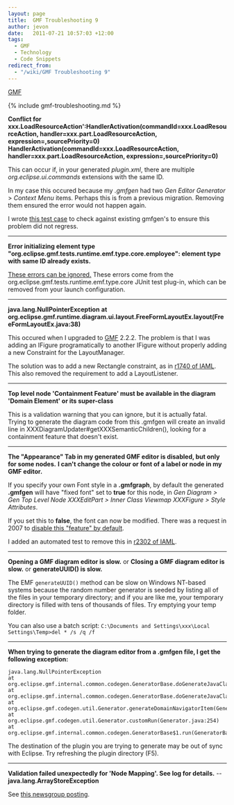 ```yaml
---
layout: page
title:  GMF Troubleshooting 9
author: jevon
date:   2011-07-21 10:57:03 +12:00
tags:
  - GMF
  - Technology
  - Code Snippets
redirect_from:
  - "/wiki/GMF Troubleshooting 9"
---
```


[GMF](GMF.md)

{% include gmf-troubleshooting.md %}

**Conflict for xxx.LoadResourceAction':HandlerActivation(commandId=xxx.LoadResourceAction, handler=xxx.part.LoadResourceAction, expression=,sourcePriority=0) HandlerActivation(commandId=xxx.LoadResourceAction, handler=xxx.part.LoadResourceAction, expression=,sourcePriority=0)**

This can occur if, in your generated _plugin.xml_, there are multiple _org.eclipse.ui.commands_ extensions with the same ID.

In my case this occured because my _.gmfgen_ had two _Gen Editor Generator_ > _Context Menu_ items. Perhaps this is from a previous migration. Removing them ensured the error would not happen again.

I wrote <a href="http://code.google.com/p/iaml/source/browse/trunk/org.openiaml.model.tests/src/org/openiaml/model/tests/release/GmfGenTestCase.java?spec=svn1123&r=1123#459">this test case</a> to check against existing gmfgen's to ensure this problem did not regress.

---
**Error initializing element type "org.eclipse.gmf.tests.runtime.emf.type.core.employee": element type with same ID already exists.**

<a href="http://dev.eclipse.org/mhonarc/newsLists/news.eclipse.modeling.gmf/msg01870.html">These errors can be ignored.</a> These errors come from the org.eclipse.gmf.tests.runtime.emf.type.core JUnit test plug-in, which can be removed from your launch configuration.

---
**java.lang.NullPointerException**
**at org.eclipse.gmf.runtime.diagram.ui.layout.FreeFormLayoutEx.layout(FreeFormLayoutEx.java:38)**

This occured when I upgraded to [GMF](GMF.md) 2.2.2. The problem is that I was adding an IFigure programatically to another IFigure without properly adding a new Constraint for the LayoutManager.

The solution was to add a new Rectangle constraint, as in <a href="http://code.google.com/p/iaml/source/detail?r=1740">r1740 of IAML</a>. This also removed the requirement to add a LayoutListener.

---
**Top level node 'Containment Feature' must be available in the diagram 'Domain Element' or its super-class**

This is a validation warning that you can ignore, but it is actually fatal. Trying to generate the diagram code from this .gmfgen will create an invalid line in XXXDiagramUpdater#getXXXSemanticChildren(), looking for a containment feature that doesn't exist.

---
**The "Appearance" Tab in my generated GMF editor is disabled, but only for some nodes.**
**I can't change the colour or font of a label or node in my GMF editor.**

If you specify your own Font style in a **.gmfgraph**, by default the generated **.gmfgen** will have "fixed font" set to **true** for this node, in _Gen Diagram > Gen Top Level Node XXXEditPart > Inner Class Viewmap XXXFigure > Style Attributes_.

If you set this to **false**, the font can now be modified. There was a request in 2007 to <a href="http://dev.eclipse.org/newslists/news.eclipse.modeling.gmf/msg09110.html">disable this "feature" by default</a>.

I added an automated test to remove this in <a href="http://code.google.com/p/iaml/source/detail?r=2302">r2302 of IAML</a>.

---
**Opening a GMF diagram editor is slow.** or
**Closing a GMF diagram editor is slow.** or
**generateUUID() is slow.**

The EMF `generateUUID()` method can be slow on Windows NT-based systems because the random number generator is seeded by listing all of the files in your temporary directory; and if you are like me, your temporary directory is filled with tens of thousands of files. Try emptying your temp folder.

You can also use a batch script: `C:\Documents and Settings\xxx\Local Settings\Temp>del * /s /q /f`

---
**When trying to generate the diagram editor from a .gmfgen file, I get the following exception:**
```
java.lang.NullPointerException
at org.eclipse.gmf.internal.common.codegen.GeneratorBase.doGenerateJavaClass(GeneratorBase.java:367)
at org.eclipse.gmf.internal.common.codegen.GeneratorBase.doGenerateJavaClass(GeneratorBase.java:321)
at org.eclipse.gmf.codegen.util.Generator.generateDomainNavigatorItem(Generator.java:726)
at org.eclipse.gmf.codegen.util.Generator.customRun(Generator.java:254)
at org.eclipse.gmf.internal.common.codegen.GeneratorBase$1.run(GeneratorBase.java:473)
```

The destination of the plugin you are trying to generate may be out of sync with Eclipse. Try refreshing the plugin directory (F5).

---
**Validation failed unexpectedly for 'Node Mapping'. See log for details.** -- **java.lang.ArrayStoreException**

See <a href="http://www.eclipse.org/forums/index.php?t=msg&th=208456">this newsgroup posting</a>.
